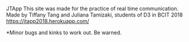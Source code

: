 JTApp
This site was made for the practice of real time communication.
Made by Tiffany Tang and Juliana Tamizaki, students of D3 in BCIT 2018
https://jtapp2018.herokuapp.com/

*Minor bugs and kinks to work out. Be warned.

